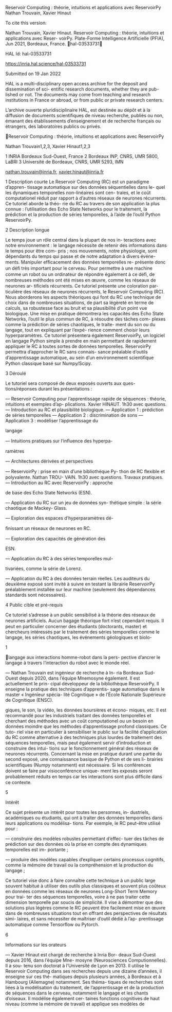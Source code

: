 Reservoir Computing : théorie, intuitions et applications
avec ReservoirPy
Nathan Trouvain, Xavier Hinaut

To cite this version:

Nathan Trouvain, Xavier Hinaut. Reservoir Computing : théorie, intuitions et applications avec Reser-
voirPy. Plate-Forme Intelligence Artificielle (PFIA), Jun 2021, Bordeaux, France. ￿hal-03533731￿

HAL Id: hal-03533731

https://inria.hal.science/hal-03533731

Submitted on 19 Jan 2022

HAL is a multi-disciplinary open access
archive for the deposit and dissemination of sci-
entific research documents, whether they are pub-
lished or not. The documents may come from
teaching and research institutions in France or
abroad, or from public or private research centers.

L’archive ouverte pluridisciplinaire HAL, est
destinée au dépôt et à la diffusion de documents
scientifiques de niveau recherche, publiés ou non,
émanant des établissements d’enseignement et de
recherche français ou étrangers, des laboratoires
publics ou privés.

Reservoir Computing : théorie, intuitions et applications avec
ReservoirPy

Nathan Trouvain1,2,3, Xavier Hinaut1,2,3

1 INRIA Bordeaux Sud-Ouest, France
2 Bordeaux INP, CNRS, UMR 5800, LaBRI
3 Université de Bordeaux, CNRS, UMR 5293, IMN

nathan.trouvain@inria.fr, xavier.hinaut@inria.fr

1 Description courte
Le Reservoir Computing (RC) est un paradigme d’appren-
tissage automatique sur des données séquentielles dans le-
quel les dynamiques temporelles non-linéaires sont cen-
trales, et le coût computationel réduit par rapport à d’autres
réseaux de neurones récurrents. Ce tutoriel aborde la théo-
rie du RC au travers de son application la plus connue :
l’utilisation des Echo State Networks pour le traitement, la
prédiction et la production de séries temporelles, à l’aide de
l’outil Python ReservoirPy.

2 Description longue

Le temps joue un rôle central dans la plupart de nos in-
teractions avec notre environnement : le langage nécessite
de retenir des informations dans le temps pour être com-
pris ; nos mouvements, notre physiologie, sont dépendants
du temps qui passe et de notre adaptation à divers événe-
ments. Manipuler efﬁcacement des données temporelles re-
présente donc un déﬁ très important pour le cerveau. Pour
permettre à une machine comme un robot ou un ordinateur
de répondre également à ce déﬁ, de nombreuses méthodes
ont été mises en œuvre, comme les réseaux de neurones ar-
tiﬁciels récurrents. Ce tutoriel présente une coloration par-
ticulière des réseaux de neurones récurrents, le Reservoir
Computing (RC).
Nous aborderons les aspects théoriques qui font du RC une
technique de choix dans de nombreuses situations, de part
sa légèreté en terme de calculs, sa robustesse face au bruit
et sa plausibilité d’un point vue biologique. Une mise en
pratique démontrera les capacités des Echo State Networks,
l’outil le plus commun de RC, à résoudre des tâches com-
plexes comme la prédiction de séries chaotiques, le traite-
ment du son ou du langage, tout en expliquant par l’expé-
rience comment choisir leurs hyperparamètres. Ce tutoriel
présentera également ReservoirPy, un logiciel en langage
Python simple à prendre en main permettant de rapidement
appliquer le RC à toutes sortes de données temporelles.
ReservoirPy permettra d’approcher le RC sans connais-
sance préalable d’outils d’apprentissage automatique, au
sein d’un environnement scientiﬁque Python classique basé
sur Numpy/Scipy.

3 Déroulé

Le tutoriel sera composé de deux exposés ouverts aux ques-
tions/réponses durant les présentations :

— Reservoir Computing pour l’apprentissage rapide
de séquences : théorie, intuitions et exemples d’ap-
plications. Xavier HINAUT. 1h30 avec questions.
— Introduction au RC et plausibilité biologique.
— Application 1 : prédiction de séries temporelles
— Application 2 : discrimination de sons
— Application 3 : modéliser l’apprentissage du

langage

— Intuitions pratiques sur l’inﬂuence des hyperpa-

ramètres

— Architectures dérivées et perspectives

— ReservoirPy : prise en main d’une bibliothèque Py-
thon de RC ﬂexible et polyvalente. Nathan TROU-
VAIN. 1h30 avec questions. Travaux pratiques.
— Introduction au RC avec ReservoirPy : approche

de base des Echo State Networks (ESN).

— Application du RC sur un jeu de données syn-
thétique simple : la série chaotique de Mackey-
Glass.

— Exploration des espaces d’hyperparamètres dé-

ﬁnissant un réseaux de neurones en RC.

— Exploration des capacités de génération des

ESN.

— Application du RC à des séries temporelles mul-

tivariées, comme la série de Lorenz.

— Application du RC à des données terrain réelles.
Les auditeurs du deuxième exposé sont invité à suivre en
testant la librairie ReservoirPy préalablement installée sur
leur machine (seulement des dépendances standards sont
nécessaires).

4 Public cible et pré-requis

Ce tutoriel s’adresse à un public sensibilisé à la théorie
des réseaux de neurones artiﬁciels. Aucun bagage théorique
fort n’est cependant requis. Il peut en particulier concerner
des étudiants (doctorants, master) et chercheurs intéressés
par le traitement des séries temporelles comme le langage,
les séries chaotiques, les événements géologiques et biolo-

1

langage aux interactions homme-robot dans la pers-
pective d’ancrer le langage à travers l’interaction du
robot avec le monde réel.

— Nathan Trouvain est ingénieur de recherche à In-
ria Bordeaux Sud-Ouest depuis 2020, dans l’équipe
Mnemosyne également. Il est actuellement le prin-
cipal développeur de la bibliothèque ReservoirPy.
Il enseigne la pratique des techniques d’apprentis-
sage automatique dans le master « Ingénieur spécia-
lité Cognitique » de l’École Nationale Supérieure de
Cognitique (ENSC).

giques, le son, la vidéo, les données boursières et écono-
miques, etc. Il est recommandé pour les industriels traitant
des données temporelles et cherchant des méthodes avec un
coût computationel ou un besoin en données moindre que
les méthodes d’apprentissage profond classiques. Ce tuto-
riel vise en particulier à sensibiliser le public sur la facilité
d’application du RC comme alternative à des techniques
plus lourdes de traitement des séquences temporelles, mais
peut également servir d’introduction et construire des intui-
tions sur le fonctionnement général des réseaux de neurones
récurrents.
Concernant la mise en pratique durant une partie du second
exposé, une connaissance basique de Python et de ses li-
brairies scientiﬁques (Numpy notamment) est nécessaire. Si
les conférences doivent se faire par visioconférence unique-
ment les exposés seront probablement réduits en temps car
les interactions sont plus difﬁcile dans ce contexte.

5

Intérêt

Ce sujet présente un intérêt pour toutes les personnes, in-
dustriels, académiques ou étudiants, qui ont à traiter des
données temporelles dans leurs applications ou modélisa-
tions. Par exemple, le RC peut-être utilisé pour :

— construire des modèles robustes permettant d’effec-
tuer des tâches de prédiction sur des données où la
prise en compte des dynamiques temporelles est im-
portante ;

— produire des modèles capables d’expliquer certains
processus cognitifs, comme la mémoire de travail
ou la compréhension et la production du langage ;

Ce tutoriel vise donc à faire connaître cette technique à
un public large souvent habitué à utiliser des outils plus
classiques et souvent plus coûteux en données comme les
réseaux de neurones Long-Short Term Memory pour trai-
ter des séquences temporelles, voire à ne pas traiter cette
dimension temporelle par soucis de simplicité. Il vise à
démontrer que des solutions plus légères comme le RC
peuvent être facilement mise en œuvre dans de nombreuses
situations tout en offrant des perspectives de résultats simi-
laires, et sans nécessiter de maîtriser d’outil dédié à l’ap-
prentissage automatique comme Tensorﬂow ou Pytorch.

6

Informations sur les orateurs

— Xavier Hinaut est chargé de recherche à Inria Bor-
deaux Sud-Ouest depuis 2016, dans l’équipe Mne-
mosyne (Neurosciences Computionnelles). Il a sou-
tenu son doctorat à l’Université de Lyon en 2013. Il
utilise le Reservoir Computing dans ses recherches
depuis une dizaine d’années, il enseigne sur ces thé-
matiques depuis plusieurs années, à Bordeaux et
à Hambourg (Allemagne) notamment. Ses théma-
tiques de recherches sont liées à la modélisation du
traitement, de l’apprentissage et de la production de
séquences dans le cerveau, notamment le langage
et les chants d’oiseaux. Il modélise également cer-
taines fonctions cognitives de haut niveau (comme
la mémoire de travail) et applique ses modèles de

